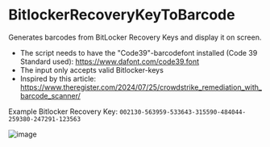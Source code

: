# BitlockerRecoveryKeyToBarcode
Generates barcodes from BitLocker Recovery Keys and display it on screen.

* The script needs to have the "Code39"-barcodefont installed (Code 39 Standard used): https://www.dafont.com/code39.font
* The input only accepts valid Bitlocker-keys
* Inspired by this article: https://www.theregister.com/2024/07/25/crowdstrike_remediation_with_barcode_scanner/

Example Bitlocker Recovery Key:
`002130-563959-533643-315590-484044-259380-247291-123563`

![image](https://github.com/user-attachments/assets/10f477fa-79d7-4e15-ae3b-05bbef32760a)
